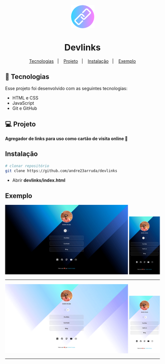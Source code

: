 <h1 align="center">
    <img alt="Devlinks" title="Devlinks" src="./assets/icon.png" width="75px" />
</h1>

<h1 align="center">
    Devlinks
</h1>

<p align="center">
	<a href="#-tecnologias">Tecnologias</a>&nbsp;&nbsp;&nbsp;|&nbsp;&nbsp;&nbsp;
	<a href="#-projeto">Projeto</a>&nbsp;&nbsp;&nbsp;|&nbsp;&nbsp;&nbsp;
	<a href="#instalação">Instalação</a>&nbsp;&nbsp;&nbsp;|&nbsp;&nbsp;&nbsp;
	<a href="#instalação">Exemplo</a>
</p>

## 🚀 Tecnologias
Esse projeto foi desenvolvido com as seguintes tecnologias:
- HTML e CSS
- JavaScript
- Git e GitHub


## 💻 Projeto
**Agregador de links para uso como cartão de visita online 🚀**

## Instalação
```sh
# clonar repositório
git clone https://github.com/andre23arruda/devlinks
```
- Abrir __devlinks/index.html__


## Exemplo
<div align="center">
    <img alt="Screen 1" title="Screen 1" src="./.github/screen-1.png" width="400px" />
    <img alt="Screen 2" title="Screen 2" src="./.github/screen-2.png" width="100px" />
</div>
<hr>

<div align="center">
  <img alt="Screen 3" title="Screen 3" src="./.github/screen-3.png" width="400px" />
  <img alt="Screen 4" title="Screen 4" src="./.github/screen-4.png" width="100px" />
</div>
<hr>
